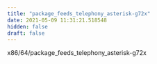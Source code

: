 ```yaml
---
title: "package_feeds_telephony_asterisk-g72x"
date: 2021-05-09 11:31:21.518548
hidden: false
draft: false
---
```


x86/64/package_feeds_telephony_asterisk-g72x

